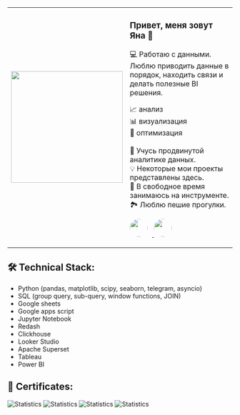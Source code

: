 <table>
  <tr>
    <td>
      <img src="https://user-images.githubusercontent.com/74038190/213760705-0d5bf320-4f43-4352-b74b-0889ae726bf7.gif" width="250">
    </td>
    <td>
      <h3> Привет, меня зовут Яна 👋</h3>
      <p> 💻 Работаю с данными.  <br> Люблю приводить данные в порядок, находить связи и делать полезные BI решения.</p>
      <p>📈 анализ <br> 📊 визуализация<br> 🚀 оптимизация <br><br>    
         🌱 Учусь продвинутой аналитике данных.<br>
         💡 Некоторые мои проекты представлены здесь.<br>   
         🎹 В свободное время занимаюсь на инструменте.<br>
         🏞  Люблю пешие прогулки.<br>
      </p> <!-- Вот здесь я закрыл старый параграф -->
      <p align="left">
        <a href="https://wa.me/89612767870" target="_blank">
          <img src="https://upload.wikimedia.org/wikipedia/commons/5/5e/WhatsApp_icon.png" width="40" style="border-radius: 50%; margin-right: 10px;">
        </a>
         <a href="https://t.me/YanaShuu" target="_blank">
              <img src="https://cdn-icons-png.flaticon.com/512/2111/2111646.png" width="40" style="border-radius: 50%; margin-right: 10px;">
            </a>
          </p>
      </p>
    </td>
  </tr>
</table>

## 🛠 Technical Stack:
- Python (pandas, matplotlib, scipy, seaborn, telegram, asyncio)
- SQL (group query, sub-query, window functions, JOIN)
- Google sheets
- Google apps script
- Jupyter Notebook
- Redash
- Clickhouse
- Looker Studio
- Apache Superset
- Tableau
- Power BI


## 🔭 Сertificates:
![Statistics](https://github.com/yanashub/images/blob/main/image_2025-04-27_11-20-31.png?raw=true)
![Statistics](https://github.com/yanashub/images/blob/main/%D0%BD%D0%B5%D1%82%D0%BE%D0%BB%D0%BE%D0%B3%D0%B8%D1%8F.png?raw=true)
![Statistics](https://github.com/yanashub/images/blob/main/%D0%AF%D0%9F.png?raw=true)
![Statistics](https://github.com/yanashub/images/blob/main/%D1%81%D1%82%D0%B0%D1%82%D0%B8%D1%81%D1%82%D0%B8%D0%BA%D0%B0.png?raw=true)


